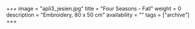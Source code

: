 +++
image = "apli3_jesien.jpg"
title = "Four Seasons - Fall"
weight = 0
description = "Embroidery, 80 x 50 cm"
availability = ""
tags = ["archive"]
+++
